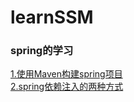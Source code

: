 # learnSSM
### spring的学习  
[1.使用Maven构建spring项目](https://github.com/yangxuechen/learnSSM/blob/master/mdFile/file1.md)  
[2.spring依赖注入的两种方式](https://github.com/yangxuechen/learnSSM/blob/master/mdFile/file2.md)  
